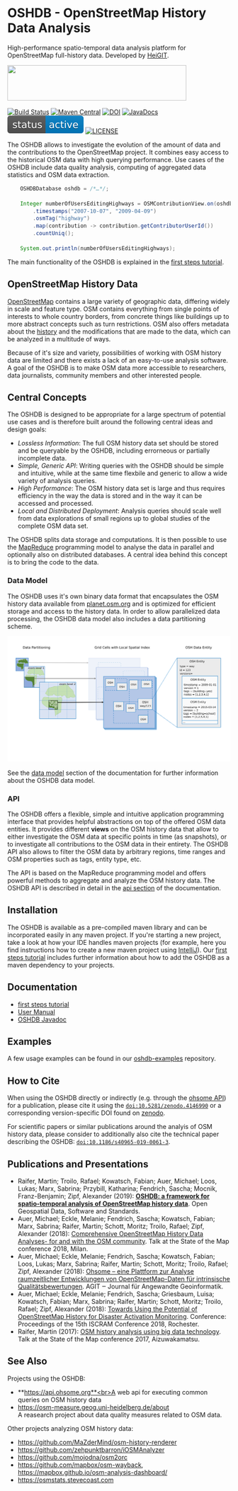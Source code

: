 OSHDB - OpenStreetMap History Data Analysis
===========================================

High-performance spatio-temporal data analysis platform for OpenStreetMap full-history data. Developed by [HeiGIT](https://heigit.org).

<img src="https://heigit.org/wp-content/uploads/2018/01/HeiGIT_Logo_cut-505x100@2x.png" height="80px" width="404px">

[![Build Status](https://jenkins.ohsome.org/buildStatus/icon?job=oshdb/master)](https://jenkins.ohsome.org/blue/organizations/jenkins/oshdb/activity/?branch=master)
[![Maven Central](https://maven-badges.herokuapp.com/maven-central/org.heigit.bigspatialdata/oshdb/badge.svg)](https://search.maven.org/artifact/org.heigit.bigspatialdata/oshdb)
[![DOI](https://zenodo.org/badge/DOI/10.5281/zenodo.4146990.svg)](https://doi.org/10.5281/zenodo.4146990)
[![JavaDocs](https://img.shields.io/badge/Java-docs-blue.svg)](https://docs.ohsome.org/java/oshdb)
[![status: active](https://github.com/GIScience/badges/raw/master/status/active.svg)](https://github.com/GIScience/badges#active)
[![LICENSE](https://img.shields.io/github/license/GIScience/oshdb)](COPYING)

The OSHDB allows to investigate the evolution of the amount of data and the contributions to the OpenStreetMap project. It combines easy access to the historical OSM data with high querying performance. Use cases of the OSHDB include data quality analysis, computing of aggregated data statistics and OSM data extraction.

```java
    OSHDBDatabase oshdb = /*…*/;

    Integer numberOfUsersEditingHighways = OSMContributionView.on(oshdb)
        .timestamps("2007-10-07", "2009-04-09")
        .osmTag("highway")
        .map(contribution -> contribution.getContributorUserId())
        .countUniq();
        
    System.out.println(numberOfUsersEditingHighways);
```

The main functionality of the OSHDB is explained in the [first steps tutorial](documentation/first-steps/README.md).

OpenStreetMap History Data
--------------------------

[OpenStreetMap](https://www.openstreetmap.org/) contains a large variety of geographic data, differing widely in scale and feature type. OSM contains everything from single points of interests to whole country borders, from concrete things like buildings up to more abstract concepts such as turn restrictions. OSM also offers metadata about the [history](https://wiki.openstreetmap.org/wiki/Planet.osm/full) and the modifications that are made to the data, which can be analyzed in a multitude of ways.

Because of it's size and variety, possibilities of working with OSM history data are limited and there exists a lack of an easy-to-use analysis software. A goal of the OSHDB is to make OSM data more accessible to researchers, data journalists, community members and other interested people.

Central Concepts
----------------

The OSHDB is designed to be appropriate for a large spectrum of potential use cases and is therefore built around the following central ideas and design goals:

* _Lossless Information_: The full OSM history data set should be stored and be queryable by the OSHDB, including errorneous or partially incomplete data.
* _Simple, Generic API_: Writing queries with the OSHDB should be simple and intuitive, while at the same time flexbile and generic to allow a wide variety of analysis queries.
* _High Performance_: The OSM history data set is large and thus requires efficiency in the way the data is stored and in the way it can be accessed and processed.
* _Local and Distributed Deployment_: Analysis queries should scale well from data explorations of small regions up to global studies of the complete OSM data set.

The OSHDB splits data storage and computations. It is then possible to use the [MapReduce](https://en.wikipedia.org/wiki/MapReduce) programming model to analyse the data in parallel and optionally also on distributed databases. A central idea behind this concept is to bring the code to the data.

### Data Model

The OSHDB uses it's own binary data format that encapsulates the OSM history data available from [planet.osm.org](https://planet.osm.org/) and is optimized for efficient storage and access to the history data. In order to allow parallelized data processing, the OSHDB data model also includes a data partitioning scheme.

[![schematic overview of the OSHDB data model](documentation/manual/data-model.svg)](documentation/manual/data-model.md)

See the [data model](documentation/manual/data-model.md) section of the documentation for further information about the OSHDB data model.

### API

The OSHDB offers a flexible, simple and intuitive application programming interface that provides helpful abstractions on top of the offered OSM data entities. It provides different **views** on the OSM history data that allow to either investigate the OSM data at specific points in time (as snapshots), or to investigate all contributions to the OSM data in their entirety. The OSHDB API also allows to filter the OSM data by arbitrary regions, time ranges and OSM properties such as tags, entity type, etc.

The API is based on the MapReduce programming model and offers powerful methods to aggregate and analyze the OSM history data. The OSHDB API is described in detail in the [api section](documentation/manual/api.md) of the documentation.

Installation
------------

The OSHDB is available as a pre-compiled maven library and can be incorporated easily in any maven project. If you're starting a new project, take a look at how your IDE handles maven projects (for example, here you find instructions how to create a new maven project using [IntelliJ](https://www.jetbrains.com/help/idea/maven-support.html#maven_create_project)). Our [first steps tutorial](https://github.com/GIScience/oshdb/tree/docu-update-cleanup/documentation/first-steps#2-add-maven-dependency) includes further information about how to add the OSHDB as a maven dependency to your projects.

Documentation
-------------

* [first steps tutorial](documentation/first-steps/README.md)
* [User Manual](documentation/manual/README.md)
* [OSHDB Javadoc](https://docs.ohsome.org/java/oshdb/0.6.3/aggregated/)

Examples
--------

A few usage examples can be found in our [oshdb-examples](https://gitlab.gistools.geog.uni-heidelberg.de/giscience/big-data/ohsome/oshdb-examples) repository.

How to Cite
-----------

When using the OSHDB directly or indirectly (e.g. through the [ohsome API](https://api.ohsome.org)) for a publication, please cite it using the [`doi:10.5281/zenodo.4146990`](https://doi.org/10.5281/zenodo.4146990) or a corresponding version-specific DOI found on [zenodo](https://zenodo.org/record/4146990).

For scientific papers or similar publications around the analyis of OSM history data, please consider to additionally also cite the technical paper describing the OSHDB: [`doi:10.1186/s40965-019-0061-3`](https://doi.org/10.1186/s40965-019-0061-3).

Publications and Presentations
------------------------------

* Raifer, Martin; Troilo, Rafael; Kowatsch, Fabian; Auer, Michael; Loos, Lukas; Marx, Sabrina; Przybill, Katharina; Fendrich, Sascha; Mocnik, Franz-Benjamin; Zipf, Alexander (2019): [**OSHDB: a framework for spatio-temporal analysis of OpenStreetMap history data**](https://doi.org/10.1186/s40965-019-0061-3). Open Geospatial Data, Software and Standards.
* Auer, Michael; Eckle, Melanie; Fendrich, Sascha; Kowatsch, Fabian; Marx, Sabrina; Raifer, Martin; Schott, Moritz; Troilo, Rafael; Zipf, Alexander (2018): [Comprehensive OpenStreetMap History Data Analyses- for and with the OSM community](https://2018.stateofthemap.org/2018/A33-Comprehensive_OpenStreetMap_History_Data_Analyses-_for_and_with_the_OSM_community/). Talk at the State of the Map conference 2018, Milan.
* Auer, Michael; Eckle, Melanie; Fendrich, Sascha; Kowatsch, Fabian; Loos, Lukas; Marx, Sabrina; Raifer, Martin; Schott, Moritz; Troilo, Rafael; Zipf, Alexander (2018): [Ohsome – eine Plattform zur Analyse raumzeitlicher Entwicklungen von OpenStreetMap-Daten für intrinsische Qualitätsbewertungen](https://gispoint.de/gisopen-paper/4514-ohsome-eine-plattform-zur-analyse-raumzeitlicherentwicklungen-von-openstreetmap-daten-fuer-intrinsische-qualitaetsbewertungen.html?IDjournalTitle=5). AGIT ‒ Journal für Angewandte Geoinformatik.
* Auer, Michael; Eckle, Melanie; Fendrich, Sascha; Griesbaum, Luisa; Kowatsch, Fabian; Marx, Sabrina; Raifer, Martin; Schott, Moritz; Troilo, Rafael; Zipf, Alexander (2018): [Towards Using the Potential of OpenStreetMap History for Disaster Activation Monitoring](https://www.researchgate.net/publication/325397280_Towards_Using_the_Potential_of_OpenStreetMap_History_for_Disaster_Activation_Monitoring). Conference: Proceedings of the 15th ISCRAM Conference 2018, Rochester.
* Raifer, Martin (2017): [OSM history analysis using big data technology](https://2017.stateofthemap.org/2017/osm-history-analysis-using-big-data-technology/). Talk at the State of the Map conference 2017, Aizuwakamatsu.

See Also
--------

Projects using the OSHDB:

* **https://api.ohsome.org**<br>A web api for executing common queries on OSM history data
* https://osm-measure.geog.uni-heidelberg.de/about<br>A reasearch project about data quality measures related to OSM data.

Other projects analyzing OSM history data:

* https://github.com/MaZderMind/osm-history-renderer
* https://github.com/zehpunktbarron/iOSMAnalyzer
* https://github.com/mojodna/osm2orc
* https://github.com/mapbox/osm-wayback, https://mapbox.github.io/osm-analysis-dashboard/
* https://osmstats.stevecoast.com


